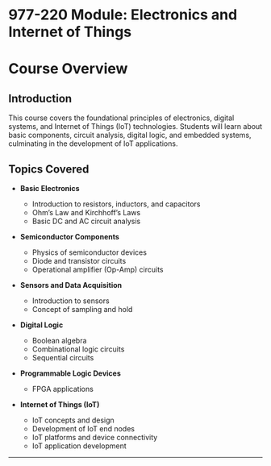 # 977-220 Module: Electronics and Internet of Things


# Course Overview

## Introduction

This course covers the foundational principles of electronics, digital systems, and Internet of Things (IoT) technologies. Students will learn about basic components, circuit analysis, digital logic, and embedded systems, culminating in the development of IoT applications.

## Topics Covered

- **Basic Electronics**
  - Introduction to resistors, inductors, and capacitors
  - Ohm’s Law and Kirchhoff’s Laws
  - Basic DC and AC circuit analysis

- **Semiconductor Components**
  - Physics of semiconductor devices
  - Diode and transistor circuits
  - Operational amplifier (Op-Amp) circuits

- **Sensors and Data Acquisition**
  - Introduction to sensors
  - Concept of sampling and hold

- **Digital Logic**
  - Boolean algebra
  - Combinational logic circuits
  - Sequential circuits

- **Programmable Logic Devices**
  - FPGA applications

- **Internet of Things (IoT)**
  - IoT concepts and design
  - Development of IoT end nodes
  - IoT platforms and device connectivity
  - IoT application development

---



